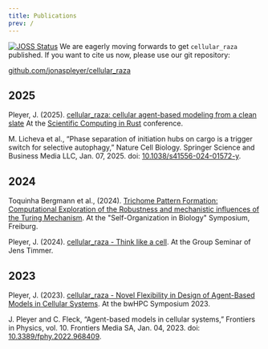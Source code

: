 ```yaml
---
title: Publications
prev: /
---
```


[![JOSS Status](https://joss.theoj.org/papers/7a0a13c37e57776edc21132f518ef36a/status.svg)](https://joss.theoj.org/papers/7a0a13c37e57776edc21132f518ef36a)
We are eagerly moving forwards to get `cellular_raza` published.
If you want to cite us now, please use our git repository:

[github.com/jonaspleyer/cellular_raza](https://github.com/jonaspleyer/cellular_raza)

## 2025

Pleyer, J.
(2025).
[cellular_raza: cellular agent-based modeling from a clean slate](2025-06-04-Scientific-Computing-in-Rust)
At the [Scientific Computing in Rust](https://scientificcomputing.rs/2025/talks/pleyer.html)
conference.

<!-- ??.??.2025<br>
cellular_raza - Cellular Agent-based Modeling from a clean slate [](2024-joss) -->

M. Licheva et al.,
“Phase separation of initiation hubs on cargo is a trigger switch for selective autophagy,”
Nature Cell Biology.
Springer Science and Business Media LLC,
Jan. 07, 2025.
doi: [10.1038/s41556-024-01572-y](https://doi.org/10.1038/s41556-024-01572-y).

## 2024

Toquinha Bergmann et al.,
(2024).
[Trichome Pattern Formation: Computational Exploration of the Robustness and mechanistic influences
of the Turing Mechanism](2024-09-16-self-organization-symposium).
At the "Self-Organization in Biology" Symposium, Freiburg.

Pleyer, J.
(2024).
[cellular_raza - Think like a cell](2024-02-05-think-like-a-cell).
At the Group Seminar of Jens Timmer.

## 2023

Pleyer, J.
(2023).
[cellular_raza - Novel Flexibility in Design of Agent-Based Models in Cellular Systems](
2023-10-15-bwhpc-symposium-2023).
At the bwHPC Symposium 2023.

J. Pleyer and C. Fleck,
“Agent-based models in cellular systems,”
Frontiers in Physics, vol. 10. Frontiers Media SA,
Jan. 04, 2023.
doi: [10.3389/fphy.2022.968409](https://doi.org/10.3389/fphy.2022.968409).
